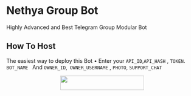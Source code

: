 # Nethya Group Bot
Highly Advanced and Best Telegram Group Modular Bot

## How To Host
The easiest way to deploy this Bot
• Enter your ```API_ID```,```API_HASH``` , ```TOKEN```. ```BOT_NAME ```  And ```OWNER_ID```,```
OWNER_USERNAME``` , ```PHOTO```, ```SUPPORT_CHAT```
<p align="center"><a href="https://heroku.com/deploy?template=https://github.com/TheLogicalGuy/NethyaGroupBot"> <img src="https://img.shields.io/badge/Deploy%20To%20Heroku-black?style=for-the-badge&logo=heroku" width="220" height="38.45"/></a></p>

